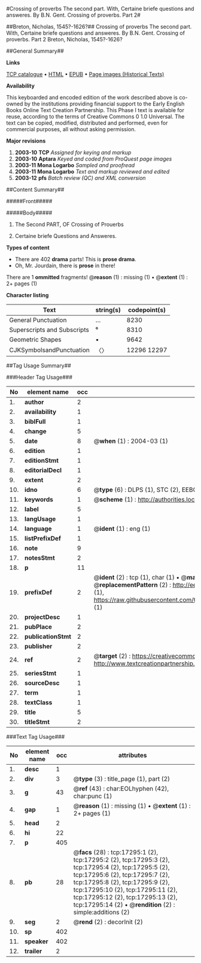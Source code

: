 #Crossing of proverbs The second part. With, Certaine briefe questions and answeres. By B.N. Gent. Crossing of proverbs. Part 2#

##Breton, Nicholas, 1545?-1626?##
Crossing of proverbs The second part. With, Certaine briefe questions and answeres. By B.N. Gent.
Crossing of proverbs. Part 2
Breton, Nicholas, 1545?-1626?

##General Summary##

**Links**

[TCP catalogue](http://www.ota.ox.ac.uk/tcp/)  • 
[HTML](http://tei.it.ox.ac.uk/tcp/Texts-HTML/free/A16/A16738.html)  • 
[EPUB](http://tei.it.ox.ac.uk/tcp/Texts-EPUB/free/A16/A16738.epub) • 
[Page images (Historical Texts)](https://data.historicaltexts.jisc.ac.uk/view?pubId=eebo-99851998e&pageId=eebo-99851998e-17295-1)

**Availability**

This keyboarded and encoded edition of the
	       work described above is co-owned by the institutions
	       providing financial support to the Early English Books
	       Online Text Creation Partnership. This Phase I text is
	       available for reuse, according to the terms of Creative
	       Commons 0 1.0 Universal. The text can be copied,
	       modified, distributed and performed, even for
	       commercial purposes, all without asking permission.

**Major revisions**

1. __2003-10__ __TCP__ *Assigned for keying and markup*
1. __2003-10__ __Aptara__ *Keyed and coded from ProQuest page images*
1. __2003-11__ __Mona Logarbo__ *Sampled and proofread*
1. __2003-11__ __Mona Logarbo__ *Text and markup reviewed and edited*
1. __2003-12__ __pfs__ *Batch review (QC) and XML conversion*

##Content Summary##

#####Front#####

#####Body#####

1. The Second PART,
OF
Crossing of Prouerbs

1. Certaine briefe Questions
and Answeres.

**Types of content**

  * There are 402 **drama** parts! This is **prose drama**.
  * Oh, Mr. Jourdain, there is **prose** in there!

There are 1 **ommitted** fragments! 
 @__reason__ (1) : missing (1)  •  @__extent__ (1) : 2+ pages (1)

**Character listing**


|Text|string(s)|codepoint(s)|
|---|---|---|
|General Punctuation|…|8230|
|Superscripts             and Subscripts|⁶|8310|
|Geometric Shapes|▪|9642|
|CJKSymbolsandPunctuation|〈〉|12296 12297|

##Tag Usage Summary##

###Header Tag Usage###

|No|element name|occ|attributes|
|---|---|---|---|
|1.|__author__|2||
|2.|__availability__|1||
|3.|__biblFull__|1||
|4.|__change__|5||
|5.|__date__|8| @__when__ (1) : 2004-03 (1)|
|6.|__edition__|1||
|7.|__editionStmt__|1||
|8.|__editorialDecl__|1||
|9.|__extent__|2||
|10.|__idno__|6| @__type__ (6) : DLPS (1), STC (2), EEBO-CITATION (1), PROQUEST (1), VID (1)|
|11.|__keywords__|1| @__scheme__ (1) : http://authorities.loc.gov/ (1)|
|12.|__label__|5||
|13.|__langUsage__|1||
|14.|__language__|1| @__ident__ (1) : eng (1)|
|15.|__listPrefixDef__|1||
|16.|__note__|9||
|17.|__notesStmt__|2||
|18.|__p__|11||
|19.|__prefixDef__|2| @__ident__ (2) : tcp (1), char (1)  •  @__matchPattern__ (2) : ([0-9\-]+):([0-9IVX]+) (1), (.+) (1)  •  @__replacementPattern__ (2) : http://eebo.chadwyck.com/downloadtiff?vid=$1&page=$2 (1), https://raw.githubusercontent.com/textcreationpartnership/Texts/master/tcpchars.xml#$1 (1)|
|20.|__projectDesc__|1||
|21.|__pubPlace__|2||
|22.|__publicationStmt__|2||
|23.|__publisher__|2||
|24.|__ref__|2| @__target__ (2) : https://creativecommons.org/publicdomain/zero/1.0/ (1), http://www.textcreationpartnership.org/docs/. (1)|
|25.|__seriesStmt__|1||
|26.|__sourceDesc__|1||
|27.|__term__|1||
|28.|__textClass__|1||
|29.|__title__|5||
|30.|__titleStmt__|2||


###Text Tag Usage###

|No|element name|occ|attributes|
|---|---|---|---|
|1.|__desc__|1||
|2.|__div__|3| @__type__ (3) : title_page (1), part (2)|
|3.|__g__|43| @__ref__ (43) : char:EOLhyphen (42), char:punc (1)|
|4.|__gap__|1| @__reason__ (1) : missing (1)  •  @__extent__ (1) : 2+ pages (1)|
|5.|__head__|2||
|6.|__hi__|22||
|7.|__p__|405||
|8.|__pb__|28| @__facs__ (28) : tcp:17295:1 (2), tcp:17295:2 (2), tcp:17295:3 (2), tcp:17295:4 (2), tcp:17295:5 (2), tcp:17295:6 (2), tcp:17295:7 (2), tcp:17295:8 (2), tcp:17295:9 (2), tcp:17295:10 (2), tcp:17295:11 (2), tcp:17295:12 (2), tcp:17295:13 (2), tcp:17295:14 (2)  •  @__rendition__ (2) : simple:additions (2)|
|9.|__seg__|2| @__rend__ (2) : decorInit (2)|
|10.|__sp__|402||
|11.|__speaker__|402||
|12.|__trailer__|2||
